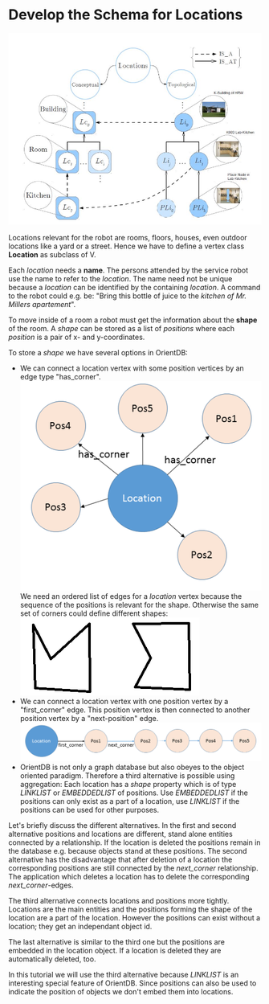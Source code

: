 # Develop the Schema for Locations
![Location Hierarchy](LocationHierarchy.JPG)

Locations relevant for the robot are rooms, floors, houses, even outdoor locations like a yard or a street. Hence we have to define a vertex class **Location** as subclass of V.

Each *location* needs a **name**. The persons attended by the service robot use the name to refer to the *location*. The name need not be unique because a *location* can be identified by the containing *location*. A command to the robot could e.g. be: "Bring this bottle of juice to the *kitchen of Mr. Millers apartement*".

To move inside of a room a robot must get the information about the **shape** of the room. A *shape* can be stored as a list of *positions* where each *position* is a pair of x- and y-coordinates.

To store a *shape* we have several options in OrientDB:
* We can connect a location vertex with some position vertices by an edge type "has_corner". ![Location connected to corners](LocationPositionGraph1.png) We need an ordered list of edges for a *location* vertex because the sequence of the positions is relevant for the shape. Otherwise the same set of corners could define different shapes: ![two shapes](twoShapes.png)
* We can connect a location vertex with one position vertex by a "first_corner" edge. This position vertex is then connected to another position vertex by a "next-position" edge. ![Location connected to corners](LocationPositionGraph2.png)
* OrientDB is not only a graph database but also obeyes to the object oriented paradigm. Therefore a third alternative is possible using aggregation: Each location has a *shape* property which is of type *LINKLIST* or *EMBEDDEDLIST* of positions. Use *EMBEDDEDLIST* if the positions can only exist as a part of a location, use *LINKLIST* if the positions can be used for other purposes.

Let's briefly discuss the different alternatives. In the first and second alternative positions and locations are different, stand alone entities connected by a relationship. If the location is deleted the positions remain in the database e.g. because objects stand at these positions. The second alternative has the disadvantage that after deletion of a location the corresponding positions are still connected by the *next_corner* relationship. The application which deletes a location has to delete the corresponding *next_corner*-edges.

The third alternative connects locations and positions more tightly. Locations are the main entities and the positions forming the shape of the location are a part of the location. However the positions can exist without a location; they get an independant object id.

The last alternative is similar to the third one but the positions are embedded in the location object. If a location is deleted they are automatically deleted, too.

In this tutorial we will use the third alternative because *LINKLIST* is an interesting special feature of OrientDB. Since positions can also be used to indicate the position of objects we don't embed them into locations.